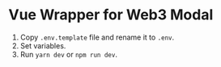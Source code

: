 # Vue Wrapper for Web3 Modal

1. Copy `.env.template` file and rename it to `.env`.
2. Set variables.
3. Run `yarn dev` or `npm run dev`.
